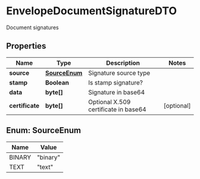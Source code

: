 

# EnvelopeDocumentSignatureDTO

Document signatures

## Properties

| Name | Type | Description | Notes |
|------------ | ------------- | ------------- | -------------|
|**source** | [**SourceEnum**](#SourceEnum) | Signature source type |  |
|**stamp** | **Boolean** | Is stamp signature? |  |
|**data** | **byte[]** | Signature in base64 |  |
|**certificate** | **byte[]** | Optional X.509 certificate in base64 |  [optional] |



## Enum: SourceEnum

| Name | Value |
|---- | -----|
| BINARY | &quot;binary&quot; |
| TEXT | &quot;text&quot; |



